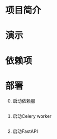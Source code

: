 # 项目简介

# 演示

# 依赖项

# 部署
0. 启动依赖服
```bash

```

1. 启动Celery worker
```bash

```

2. 启动FastAPI
```bash

```
   

